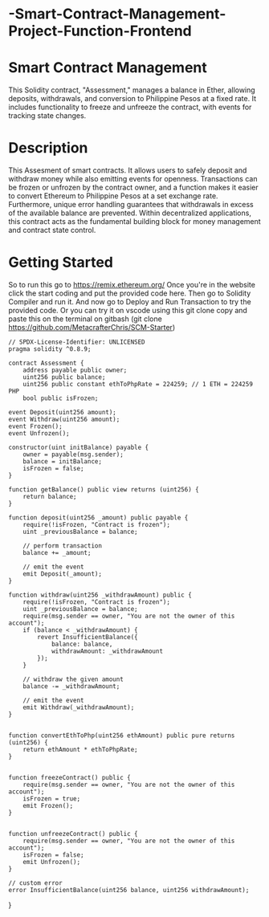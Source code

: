 # -Smart-Contract-Management-Project-Function-Frontend

# Smart Contract Management
This Solidity contract, "Assessment," manages a balance in Ether, allowing deposits, withdrawals, and conversion to Philippine Pesos at a fixed rate. It includes functionality to freeze and unfreeze the contract, with events for tracking state changes.

# Description
This Assesment of smart contracts. It allows users to safely deposit and withdraw money while also emitting events for openness. Transactions can be frozen or unfrozen by the contract owner, and a function makes it easier to convert Ethereum to Philippine Pesos at a set exchange rate. Furthermore, unique error handling guarantees that withdrawals in excess of the available balance are prevented. Within decentralized applications, this contract acts as the fundamental building block for money management and contract state control.

# Getting Started 
So to run this go to https://remix.ethereum.org/ 
Once you're in the website click the start coding and put the provided code here. Then go to Solidity Compiler and run it. And now go to Deploy and Run Transaction to try the provided code.
Or you can try it on vscode using this git clone copy and paste this on the terminal on gitbash (git clone https://github.com/MetacrafterChris/SCM-Starter)

    // SPDX-License-Identifier: UNLICENSED
    pragma solidity ^0.8.9;
    
    contract Assessment {
        address payable public owner;
        uint256 public balance;
        uint256 public constant ethToPhpRate = 224259; // 1 ETH = 224259 PHP
        bool public isFrozen;

    event Deposit(uint256 amount);
    event Withdraw(uint256 amount);
    event Frozen();
    event Unfrozen();

    constructor(uint initBalance) payable {
        owner = payable(msg.sender);
        balance = initBalance;
        isFrozen = false;
    }

    function getBalance() public view returns (uint256) {
        return balance;
    }

    function deposit(uint256 _amount) public payable {
        require(!isFrozen, "Contract is frozen");
        uint _previousBalance = balance;

        // perform transaction
        balance += _amount;

        // emit the event
        emit Deposit(_amount);
    }

    function withdraw(uint256 _withdrawAmount) public {
        require(!isFrozen, "Contract is frozen");
        uint _previousBalance = balance;
        require(msg.sender == owner, "You are not the owner of this account");
        if (balance < _withdrawAmount) {
            revert InsufficientBalance({
                balance: balance,
                withdrawAmount: _withdrawAmount
            });
        }

        // withdraw the given amount
        balance -= _withdrawAmount;

        // emit the event
        emit Withdraw(_withdrawAmount);
    }

    
    function convertEthToPhp(uint256 ethAmount) public pure returns (uint256) {
        return ethAmount * ethToPhpRate;
    }

    
    function freezeContract() public {
        require(msg.sender == owner, "You are not the owner of this account");
        isFrozen = true;
        emit Frozen();
    }

    
    function unfreezeContract() public {
        require(msg.sender == owner, "You are not the owner of this account");
        isFrozen = false;
        emit Unfrozen();
    }

    // custom error
    error InsufficientBalance(uint256 balance, uint256 withdrawAmount);
}
